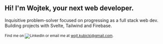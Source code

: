 ## Hi! I'm Wojtek, your next web developer.
Inquisitive problem-solver focused on progressing as a full stack web dev.<br/>
Building projects with Svelte, Tailwind and Firebase.<br/>
<br/>
<sup>Find me on ![LinkedIn](https://www.linkedin.com/in/wojciech-kubicki-607197282/) or email me at wojt.kubicki@gmail.com.</sup>
